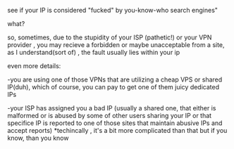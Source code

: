  see if your IP is considered "fucked" by you-know-who search engines"

what?

so, sometimes, due to the stupidity of your ISP (pathetic!) or your VPN provider , you may recieve a forbidden
or maybe unacceptable from a site, as I understand(sort of) , the fault usually lies within your ip

even more details:

-you are using one of those VPNs that are utilizing a cheap VPS or shared IP(duh), which of course,
you can pay to get one of them juicy dedicated IPs

-your ISP has assigned you a bad IP (usually a shared one, that either is malformed or is abused by
some of other users sharing your IP or that specifice IP is reported to one of those sites that maintain
abusive IPs and accept reports)
*techincally , it's a bit more complicated than that but if you know, than you know


 
